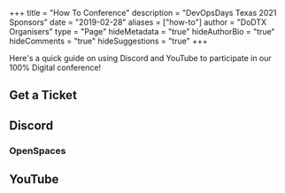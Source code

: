 +++
title = "How To Conference"
description = "DevOpsDays Texas 2021 Sponsors"
date = "2019-02-28"
aliases = ["how-to"]
author = "DoDTX Organisers"
type = "Page"
hideMetadata = "true"
hideAuthorBio = "true"
hideComments = "true"
hideSuggestions = "true"
+++

Here's a quick guide on using Discord and YouTube to participate in our 100% Digital conference! 

## Get a Ticket

## Discord

### OpenSpaces

## YouTube

